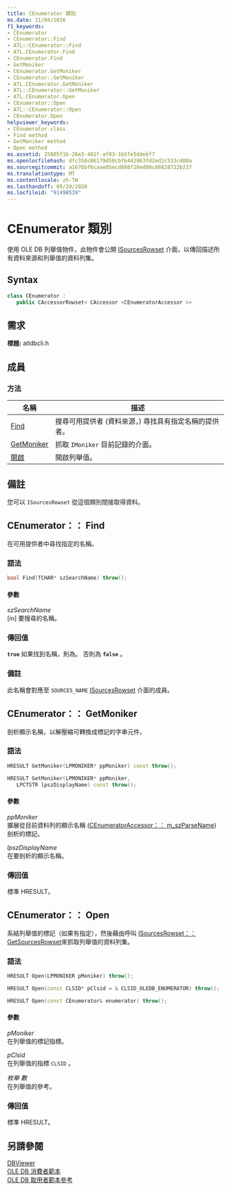 ```yaml
---
title: CEnumerator 類別
ms.date: 11/04/2016
f1_keywords:
- CEnumerator
- CEnumerator::Find
- ATL::CEnumerator::Find
- ATL.CEnumerator.Find
- CEnumerator.Find
- GetMoniker
- CEnumerator.GetMoniker
- CEnumerator::GetMoniker
- ATL.CEnumerator.GetMoniker
- ATL::CEnumerator::GetMoniker
- ATL.CEnumerator.Open
- CEnumerator::Open
- ATL::CEnumerator::Open
- CEnumerator.Open
helpviewer_keywords:
- CEnumerator class
- Find method
- GetMoniker method
- Open method
ms.assetid: 25805f1b-26e3-402f-af83-1b5fe5ddebf7
ms.openlocfilehash: dfc358c06179d50cbf6442863fd2ed2c533cd00a
ms.sourcegitcommit: a1676bf6caae05ecd698f26ed80c08828722b237
ms.translationtype: MT
ms.contentlocale: zh-TW
ms.lasthandoff: 09/29/2020
ms.locfileid: "91498539"
---
```

# <a name="cenumerator-class"></a>CEnumerator 類別

使用 OLE DB 列舉值物件，此物件會公開 [ISourcesRowset](/previous-versions/windows/desktop/ms715969(v=vs.85)) 介面，以傳回描述所有資料來源和列舉值的資料列集。

## <a name="syntax"></a>Syntax

```cpp
class CEnumerator :
   public CAccessorRowset< CAccessor <CEnumeratorAccessor >>
```

## <a name="requirements"></a>需求

**標題:** atldbcli.h

## <a name="members"></a>成員

### <a name="methods"></a>方法

| 名稱 | 描述 |
|-|-|
|[Find](#find)|搜尋可用提供者 (資料來源，) 尋找具有指定名稱的提供者。|
|[GetMoniker](#getmoniker)|抓取 `IMoniker` 目前記錄的介面。|
|[開啟](#open)|開啟列舉值。|

## <a name="remarks"></a>備註

您可以 `ISourcesRowset` 從這個類別間接取得資料。

## <a name="cenumeratorfind"></a><a name="find"></a> CEnumerator：： Find

在可用提供者中尋找指定的名稱。

### <a name="syntax"></a>語法

```cpp
bool Find(TCHAR* szSearchName) throw();
```

#### <a name="parameters"></a>參數

*szSearchName*<br/>
[in] 要搜尋的名稱。

### <a name="return-value"></a>傳回值

**`true`** 如果找到名稱，則為。 否則為 **`false`** 。

### <a name="remarks"></a>備註

此名稱會對應至 `SOURCES_NAME` [ISourcesRowset](/previous-versions/windows/desktop/ms715969(v=vs.85)) 介面的成員。

## <a name="cenumeratorgetmoniker"></a><a name="getmoniker"></a> CEnumerator：： GetMoniker

剖析顯示名稱，以解壓縮可轉換成標記的字串元件。

### <a name="syntax"></a>語法

```cpp
HRESULT GetMoniker(LPMONIKER* ppMoniker) const throw();

HRESULT GetMoniker(LPMONIKER* ppMoniker,
   LPCTSTR lpszDisplayName) const throw();
```

#### <a name="parameters"></a>參數

*ppMoniker*<br/>
擴展從目前資料列的顯示名稱 ([CEnumeratorAccessor：： m_szParseName](./cenumeratoraccessor-class.md#szparsename)) 剖析的標記。

*lpszDisplayName*<br/>
在要剖析的顯示名稱。

### <a name="return-value"></a>傳回值

標準 HRESULT。

## <a name="cenumeratoropen"></a><a name="open"></a> CEnumerator：： Open

系結列舉值的標記（如果有指定），然後藉由呼叫 [ISourcesRowset：： GetSourcesRowset](/previous-versions/windows/desktop/ms711200(v=vs.85))來抓取列舉值的資料列集。

### <a name="syntax"></a>語法

```cpp
HRESULT Open(LPMONIKER pMoniker) throw();

HRESULT Open(const CLSID* pClsid = & CLSID_OLEDB_ENUMERATOR) throw();

HRESULT Open(const CEnumerator& enumerator) throw();
```

#### <a name="parameters"></a>參數

*pMoniker*<br/>
在列舉值的標記指標。

*pClsid*<br/>
在列舉值的指標 `CLSID` 。

*枚舉 數*<br/>
在列舉值的參考。

### <a name="return-value"></a>傳回值

標準 HRESULT。

## <a name="see-also"></a>另請參閱

[DBViewer](../../overview/visual-cpp-samples.md)<br/>
[OLE DB 消費者範本](../../data/oledb/ole-db-consumer-templates-cpp.md)<br/>
[OLE DB 取用者範本參考](../../data/oledb/ole-db-consumer-templates-reference.md)
